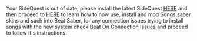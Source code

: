 Your SideQuest is out of date, please install the latest SideQuest [HERE](https://sidequestvr.com/#/download) 
and then proceed to [HERE](https://github.com/the-expanse/SideQuest/wiki/Beat-On,-What-is-that-and-how-do-i-install-it) to learn how to now use, install and mod Songs,saber skins and such into Beat Saber, for any connection issues trying to install songs with the new system check [Beat On Connection Issues](https://github.com/the-expanse/SideQuest/wiki/Your-PC-and-quest-should-be-on-the-same-network!) and proceed to follow it's instructions. 